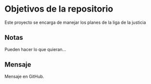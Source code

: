 # Objetivos de la repositorio

Este proyecto se encarga de manejar los planes de la liga de la justicia


## Notas
Pueden hacer lo que quieran...

## Mensaje
Mensaje en GitHub.
